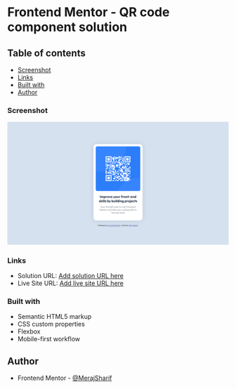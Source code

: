 # Frontend Mentor - QR code component solution

## Table of contents

- [Screenshot](#screenshot)
- [Links](#links)
- [Built with](#built-with)
- [Author](#author)

### Screenshot

![](./images/screenshot.png)

### Links

- Solution URL: [Add solution URL here](https://your-solution-url.com)
- Live Site URL: [Add live site URL here](https://meraj-sharif-khan.github.io/qr-code/)

### Built with

- Semantic HTML5 markup
- CSS custom properties
- Flexbox
- Mobile-first workflow

## Author

- Frontend Mentor - [@MerajSharif](https://www.frontendmentor.io/profile/Meraj-Sharif-Khan)
